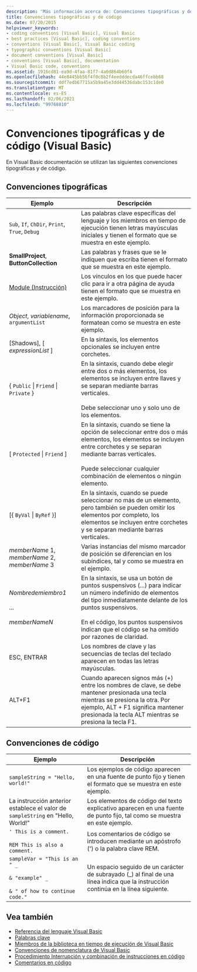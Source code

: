 ```yaml
---
description: 'Más información acerca de: Convenciones tipográficas y de código (Visual Basic)'
title: Convenciones tipográficas y de código
ms.date: 07/20/2015
helpviewer_keywords:
- coding conventions [Visual Basic], Visual Basic
- best practices [Visual Basic], coding conventions
- conventions [Visual Basic], Visual Basic coding
- typographic conventions [Visual Basic]
- document conventions [Visual Basic]
- conventions [Visual Basic], documentation
- Visual Basic code, conventions
ms.assetid: 1916cd81-ea9d-4faa-81f7-4a0d864b60f4
ms.openlocfilehash: 44e8445bb56f4f0c8b2f4eedddecda46ffcebb68
ms.sourcegitcommit: ddf7edb67715a5b9a45e3dd44536dabc153c1de0
ms.translationtype: MT
ms.contentlocale: es-ES
ms.lasthandoff: 02/06/2021
ms.locfileid: "99768810"
---
```

# <a name="typographic-and-code-conventions-visual-basic"></a>Convenciones tipográficas y de código (Visual Basic)

En Visual Basic documentación se utilizan las siguientes convenciones tipográficas y de código.  
  
## <a name="typographic-conventions"></a>Convenciones tipográficas  
  
|Ejemplo|Descripción|  
|-------------|-----------------|  
|`Sub`, `If`, `ChDir`, `Print`, `True`, `Debug`|Las palabras clave específicas del lenguaje y los miembros en tiempo de ejecución tienen letras mayúsculas iniciales y tienen el formato que se muestra en este ejemplo.|  
|**SmallProject**, **ButtonCollection**|Las palabras y frases que se le indiquen que escriba tienen el formato que se muestra en este ejemplo.|  
|[Module (Instrucción)](statements/module-statement.md)|Los vínculos en los que puede hacer clic para ir a otra página de ayuda tienen el formato que se muestra en este ejemplo.|  
|*Object*, *variablename*, `argumentList`|Los marcadores de posición para la información proporcionada se formatean como se muestra en este ejemplo.|  
|[Shadows], [ *expressionList* ]|En la sintaxis, los elementos opcionales se incluyen entre corchetes.|  
|{ `Public` &#124; `Friend` &#124; `Private` }|En la sintaxis, cuando debe elegir entre dos o más elementos, los elementos se incluyen entre llaves y se separan mediante barras verticales.<br /><br /> Debe seleccionar uno y solo uno de los elementos.|  
|[ `Protected` &#124; `Friend` ]|En la sintaxis, cuando se tiene la opción de seleccionar entre dos o más elementos, los elementos se incluyen entre corchetes y se separan mediante barras verticales.<br /><br /> Puede seleccionar cualquier combinación de elementos o ningún elemento.|  
|[{ `ByVal` &#124; `ByRef` }]|En la sintaxis, cuando se puede seleccionar no más de un elemento, pero también se pueden omitir los elementos por completo, los elementos se incluyen entre corchetes y se separan mediante barras verticales.|  
|*memberName* 1, *memberName* 2, *memberName* 3|Varias instancias del mismo marcador de posición se diferencian en los subíndices, tal y como se muestra en el ejemplo.|  
|*Nombredemiembro1*<br /><br /> ...<br /><br /> *memberNameN*|En la sintaxis, se usa un botón de puntos suspensivos (...) para indicar un número indefinido de elementos del tipo inmediatamente delante de los puntos suspensivos.<br /><br /> En el código, los puntos suspensivos indican que el código se ha omitido por razones de claridad.|  
|ESC, ENTRAR|Los nombres de clave y las secuencias de teclas del teclado aparecen en todas las letras mayúsculas.|  
|ALT+F1|Cuando aparecen signos más (+) entre los nombres de clave, se debe mantener presionada una tecla mientras se presiona la otra. Por ejemplo, ALT + F1 significa mantener presionada la tecla ALT mientras se presiona la tecla F1.|  
  
## <a name="code-conventions"></a>Convenciones de código  
  
|Ejemplo|Descripción|  
|-------------|-----------------|  
|`sampleString = "Hello, world!"`|Los ejemplos de código aparecen en una fuente de punto fijo y tienen el formato que se muestra en este ejemplo.|  
|La instrucción anterior establece el valor de `sampleString` en "Hello, World!"|Los elementos de código del texto explicativo aparecen en una fuente de punto fijo, tal como se muestra en este ejemplo.|  
|`' This is a comment.`<br /><br /> `REM This is also a comment.`|Los comentarios de código se introducen mediante un apóstrofo (') o la palabra clave REM.|  
|`sampleVar = "This is an " _`<br /><br /> `& "example" _`<br /><br /> `& " of how to continue code."`|Un espacio seguido de un carácter de subrayado (_) al final de una línea indica que la instrucción continúa en la línea siguiente.|  
  
## <a name="see-also"></a>Vea también

- [Referencia del lenguaje Visual Basic](index.md)
- [Palabras clave](keywords/index.md)
- [Miembros de la biblioteca en tiempo de ejecución de Visual Basic](runtime-library-members.md)
- [Convenciones de nomenclatura de Visual Basic](../programming-guide/program-structure/naming-conventions.md)
- [Procedimiento Interrupción y combinación de instrucciones en código](../programming-guide/program-structure/how-to-break-and-combine-statements-in-code.md)
- [Comentarios en código](../programming-guide/program-structure/comments-in-code.md)
